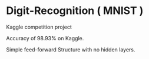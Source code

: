 # Digit-Recognition ( MNIST )

Kaggle competition project 

Accuracy of 98.93% on Kaggle.

Simple feed-forward Structure with no hidden layers.
